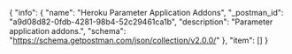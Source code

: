 {
  "info": {
    "name": "Heroku Parameter Application Addons",
    "_postman_id": "a9d08d82-0fdb-4281-98b4-52c29461ca1b",
    "description": "Parameter application addons.",
    "schema": "https://schema.getpostman.com/json/collection/v2.0.0/"
  },
  "item": []
}
